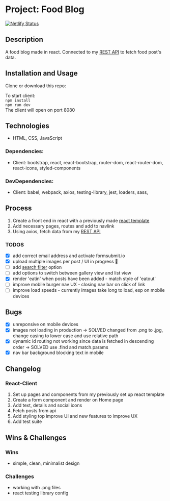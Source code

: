 # Project: Food Blog

[![Netlify Status](https://api.netlify.com/api/v1/badges/6a27d0fa-401c-418b-9287-3c99a94a2854/deploy-status)](https://app.netlify.com/sites/stesfood/deploys)
## Description 
A food blog made in react. Connected to my [REST API](https://github.com/natbibi/my-rest-api) to fetch food post's data.

## Installation and Usage

Clone or download this repo:

To start client:   
    `npm install`   
    `npm run dev`  
The client will open on port 8080   

## Technologies  
- HTML, CSS, JavaScript  

### Dependencies: 

   - Client: bootstrap, react, react-bootstrap, router-dom, react-router-dom, react-icons, styled-components
   
### DevDependencies:
   
   - Client: babel, webpack, axios, testing-library, jest, loaders, sass, 

## Process 
1. Create a front end in react with a previously made [react template](https://github.com/natbibi/react-template)
2. Add necessary pages, routes and add to navlink 
3. Using axios, fetch data from my [REST API](https://github.com/natbibi/my-rest-api) 

### TODOS
- [x] add correct email address and activate formsubmit.io 
- [x] upload multiple images per post / UI in progress 🚧
- [ ] add [search filter](https://www.django-rest-framework.org/api-guide/filtering/#djangofilterbackend) option
- [ ] add options to switch between gallery view and list view
- [x] render 'eatin' when posts have been added - match style of 'eatout'
- [ ] improve mobile burger nav UX - closing nav bar on click of link
- [ ] improve load speeds - currently images take long to load, esp on mobile devices

## Bugs
- [x] unreponsive on mobile devices 
- [x] images not loading in production -> SOLVED changed from .png to .jpg, change casing to lower case and use relative path   
- [x] dynamic id routing not working since data is fetched in descending order -> SOLVED use .find and match.params 
- [x] nav bar background blocking text in mobile  

## Changelog

### React-Client
1. Set up pages and components from my previously set up react template
2. Create a form component and render on Home page 
3. Add text, details and social icons
4. Fetch posts from api 
5. Add styling top improve UI and new features to improve UX
5. Add test suite

## Wins & Challenges
### Wins
- simple, clean, minimalist design   

### Challenges
- working with .png files  
- react testing library config
